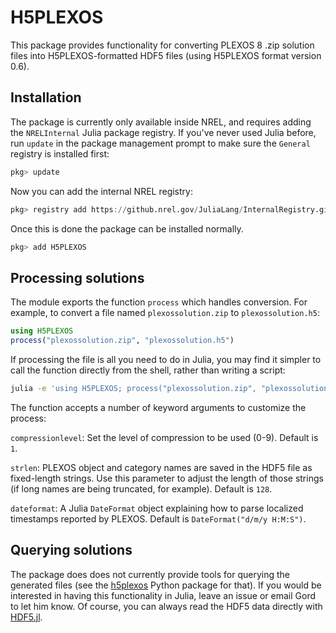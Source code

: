 # H5PLEXOS

This package provides functionality for converting PLEXOS 8 .zip solution files
into H5PLEXOS-formatted HDF5 files (using H5PLEXOS format version 0.6).

## Installation

The package is currently only available inside NREL, and requires adding the
`NRELInternal` Julia package registry. If you've never used Julia before,
run `update` in the package management prompt to make sure the `General`
registry is installed first:

```julia
pkg> update
```

Now you can add the internal NREL registry:

```julia
pkg> registry add https://github.nrel.gov/JuliaLang/InternalRegistry.git
```

Once this is done the package can be installed normally.

```julia
pkg> add H5PLEXOS
```

## Processing solutions

The module exports the  function `process` which handles conversion. For
example, to convert a file named `plexossolution.zip` to `plexossolution.h5`:

```julia
using H5PLEXOS
process("plexossolution.zip", "plexossolution.h5")
```

If processing the file is all you need to do in Julia, you may find it simpler
to call the function directly from the shell, rather than writing a script:

```sh
julia -e 'using H5PLEXOS; process("plexossolution.zip", "plexossolution.h5")'
```

The function accepts a number of keyword arguments to customize the process:

`compressionlevel`: Set the level of compression to be used (0-9).
Default is `1`.

`strlen`: PLEXOS object and category names are saved in the HDF5 file as
fixed-length strings. Use this parameter to adjust the length of those strings
(if long names are being truncated, for example). Default is `128`.

`dateformat`: A Julia `DateFormat` object explaining how to parse localized
timestamps reported by PLEXOS. Default is `DateFormat("d/m/y H:M:S")`.

## Querying solutions

The package does does not currently provide tools for querying the generated
files (see the [h5plexos](https://github.com/NREL/h5plexos) Python package
for that). If you would be interested in having this functionality in Julia,
leave an issue or email Gord to let him know. Of course, you can always read
the HDF5 data directly with [HDF5.jl](https://github.com/JuliaIO/HDF5.jl).
